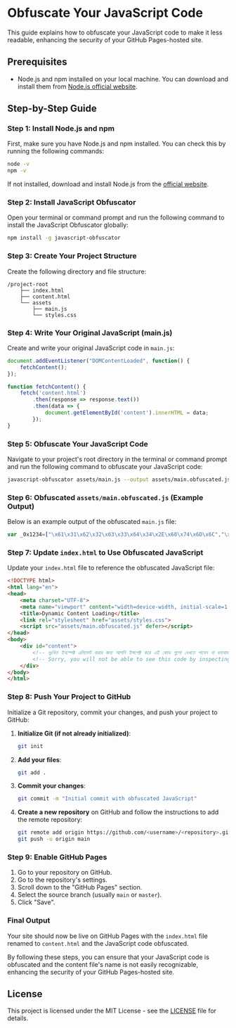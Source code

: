 
# Obfuscate Your JavaScript Code

This guide explains how to obfuscate your JavaScript code to make it less readable, enhancing the security of your GitHub Pages-hosted site.

## Prerequisites

- Node.js and npm installed on your local machine. You can download and install them from [Node.js official website](https://nodejs.org/).

## Step-by-Step Guide

### Step 1: Install Node.js and npm

First, make sure you have Node.js and npm installed. You can check this by running the following commands:

```sh
node -v
npm -v
```

If not installed, download and install Node.js from the [official website](https://nodejs.org/).

### Step 2: Install JavaScript Obfuscator

Open your terminal or command prompt and run the following command to install the JavaScript Obfuscator globally:

```sh
npm install -g javascript-obfuscator
```

### Step 3: Create Your Project Structure

Create the following directory and file structure:

```
/project-root
    ├── index.html
    ├── content.html
    └── assets
        ├── main.js
        └── styles.css
```

### Step 4: Write Your Original JavaScript (main.js)

Create and write your original JavaScript code in `main.js`:

```javascript
document.addEventListener("DOMContentLoaded", function() {
    fetchContent();
});

function fetchContent() {
    fetch('content.html')
        .then(response => response.text())
        .then(data => {
            document.getElementById('content').innerHTML = data;
        });
}
```

### Step 5: Obfuscate Your JavaScript Code

Navigate to your project's root directory in the terminal or command prompt and run the following command to obfuscate your JavaScript code:

```sh
javascript-obfuscator assets/main.js --output assets/main.obfuscated.js
```

### Step 6: Obfuscated `assets/main.obfuscated.js` (Example Output)

Below is an example output of the obfuscated `main.js` file:

```javascript
var _0x1234=["\x61\x31\x62\x32\x63\x33\x64\x34\x2E\x68\x74\x6D\x6C","\x74\x68\x65\x6E","\x74\x65\x78\x74","\x69\x6E\x6E\x65\x72\x48\x54\x4D\x4C"];document.addEventListener("DOMContentLoaded",function(){fetchContent()});function fetchContent(){fetch(_0x1234[0])[_0x1234[1]](response=>response[_0x1234[2]]())[_0x1234[1]](data=>{document.getElementById('content').innerHTML=data})}
```

### Step 7: Update `index.html` to Use Obfuscated JavaScript

Update your `index.html` file to reference the obfuscated JavaScript file:

```html
<!DOCTYPE html>
<html lang="en">
<head>
    <meta charset="UTF-8">
    <meta name="viewport" content="width=device-width, initial-scale=1.0">
    <title>Dynamic Content Loading</title>
    <link rel="stylesheet" href="assets/styles.css">
    <script src="assets/main.obfuscated.js" defer></script>
</head>
<body>
    <div id="content">
        <!-- দুঃখিত ইনস্পেক্ট এলিমেন্ট করার জন্য আপনি ইন্সপেক্ট করে এই কোড গুলো দেখতে পাবেন না ধন্যবাদ -->
        <!-- Sorry, you will not be able to see this code by inspecting the element. Thank you. -->
    </div>
</body>
</html>
```

### Step 8: Push Your Project to GitHub

Initialize a Git repository, commit your changes, and push your project to GitHub:

1. **Initialize Git (if not already initialized)**:

    ```sh
    git init
    ```

2. **Add your files**:

    ```sh
    git add .
    ```

3. **Commit your changes**:

    ```sh
    git commit -m "Initial commit with obfuscated JavaScript"
    ```

4. **Create a new repository** on GitHub and follow the instructions to add the remote repository:

    ```sh
    git remote add origin https://github.com/<username>/<repository>.git
    git push -u origin main
    ```

### Step 9: Enable GitHub Pages

1. Go to your repository on GitHub.
2. Go to the repository's settings.
3. Scroll down to the "GitHub Pages" section.
4. Select the source branch (usually `main` or `master`).
5. Click "Save".

### Final Output

Your site should now be live on GitHub Pages with the `index.html` file renamed to `content.html` and the JavaScript code obfuscated.

By following these steps, you can ensure that your JavaScript code is obfuscated and the content file's name is not easily recognizable, enhancing the security of your GitHub Pages-hosted site.


## License

This project is licensed under the MIT License - see the [LICENSE](LICENSE) file for details.
